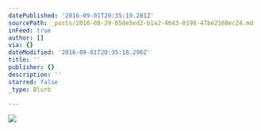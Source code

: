 ```yaml
---
datePublished: '2016-09-01T20:35:19.281Z'
sourcePath: _posts/2016-08-29-05de5ed2-b1a2-4643-8198-47be2168ec24.md
inFeed: true
author: []
via: {}
dateModified: '2016-09-01T20:35:18.296Z'
title: ''
publisher: {}
description: ''
starred: false
_type: Blurb

---
```

![](https://the-grid-user-content.s3-us-west-2.amazonaws.com/75f98b39-8224-478f-9fee-5138a032e70a.jpg)